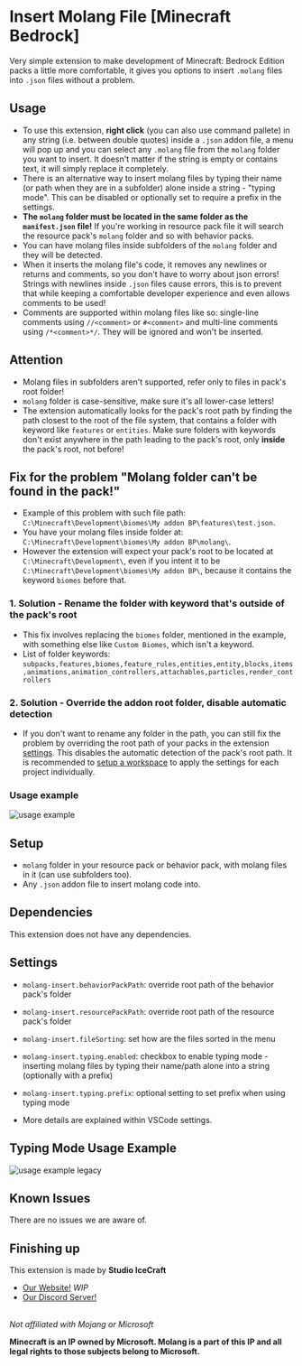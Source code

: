 # Insert Molang File \[Minecraft Bedrock\]

Very simple extension to make development of Minecraft: Bedrock Edition packs a little more comfortable,
it gives you options to insert `.molang` files into `.json` files without a problem.

## Usage

- To use this extension, **right click** (you can also use command pallete) in any string (i.e. between double quotes)
inside a `.json` addon file, a menu will pop up and you can select any `.molang` file from the `molang` folder you
want to insert. It doesn't matter if the string is empty or contains text, it will simply replace it completely.
- There is an alternative way to insert molang files by typing their name (or path when they are in a subfolder)
alone inside a string - "typing mode". This can be disabled or optionally set to require a prefix in the settings.
- **The `molang` folder must be located in the same folder as the `manifest.json` file!** If you're working in
resource pack file it will search the resource pack's `molang` folder and so with behavior packs.
- You can have molang files inside subfolders of the `molang` folder and they will be detected.
- When it inserts the molang file's code, it removes any newlines or returns and comments, so you don't have to
worry about json errors! Strings with newlines inside `.json` files cause errors, this is to prevent that
while keeping a comfortable developer experience and even allows comments to be used!
- Comments are supported within molang files like so: single-line comments using `//<comment>` or `#<comment>`
and multi-line comments using `/*<comment>*/`. They will be ignored and won't be inserted.

## Attention

- Molang files in subfolders aren't supported, refer only to files in pack's root folder!
- `molang` folder is case-sensitive, make sure it's all lower-case letters!
- The extension automatically looks for the pack's root path by finding the path closest to the root of the file system,
that contains a folder with keyword like `features` or `entities`. Make sure folders with keywords don't exist
anywhere in the path leading to the pack's root, only **inside** the pack's root, not before!

## Fix for the problem "Molang folder can't be found in the pack!"

- Example of this problem with such file path: `C:\Minecraft\Development\biomes\My addon BP\features\test.json`.
- You have your molang files inside folder at: `C:\Minecraft\Development\biomes\My addon BP\molang\`.
- However the extension will expect your pack's root to be located at `C:\Minecraft\Development\`, even if you intent
it to be `C:\Minecraft\Development\biomes\My addon BP\`, because it contains the keyword `biomes` before that.

### 1. Solution - Rename the folder with keyword that's outside of the pack's root

- This fix involves replacing the `biomes` folder, mentioned in the example, with something else like `Custom Biomes`,
which isn't a keyword.
- List of folder keywords: `subpacks,features,biomes,feature_rules,entities,entity,blocks,items,animations,animation_controllers,attachables,particles,render_controllers`

### 2. Solution - Override the addon root folder, disable automatic detection

- If you don't want to rename any folder in the path, you can still fix the problem by overriding the root path of your packs
in the extension [settings](https://code.visualstudio.com/docs/getstarted/settings). This disables the automatic detection of
the pack's root path. It is recommended to [setup a workspace](https://code.visualstudio.com/docs/editor/workspaces) to apply
the settings for each project individually.

### Usage example

![usage example](https://raw.githubusercontent.com/PavelDobCZ23/Insert-Molang-File-VSCode-Extension-/main/assets/example_usage.gif)

## Setup

- `molang` folder in your resource pack or behavior pack, with molang files in it (can use subfolders too).
- Any `.json` addon file to insert molang code into.

## Dependencies

This extension does not have any dependencies.

## Settings

- `molang-insert.behaviorPackPath`: override root path of the behavior pack's folder
- `molang-insert.resourcePackPath`: override root path of the resource pack's folder
- `molang-insert.fileSorting`: set how are the files sorted in the menu
- `molang-insert.typing.enabled`: checkbox to enable  typing mode - inserting molang files by typing their name/path alone into a string
(optionally with a prefix)
- `molang-insert.typing.prefix`: optional setting to set prefix when using typing mode

- More details are explained within VSCode settings.

## Typing Mode Usage Example

![usage example legacy](https://raw.githubusercontent.com/PavelDobCZ23/Insert-Molang-File-VSCode-Extension-/main/assets/example_usage_legacy.gif)

## Known Issues

There are no issues we are aware of.

## Finishing up

This extension is made by **Studio IceCraft**

- [Our Website!](https://www.icecraftstudio.repl.co) *WIP*
- [Our Discord Server!](https://discord.com/invite/K28m8cKp74)

\
*Not affiliated with Mojang or Microsoft*

**Minecraft is an IP owned by Microsoft. Molang is a part of this IP and all legal rights to those subjects belong to Microsoft.**
